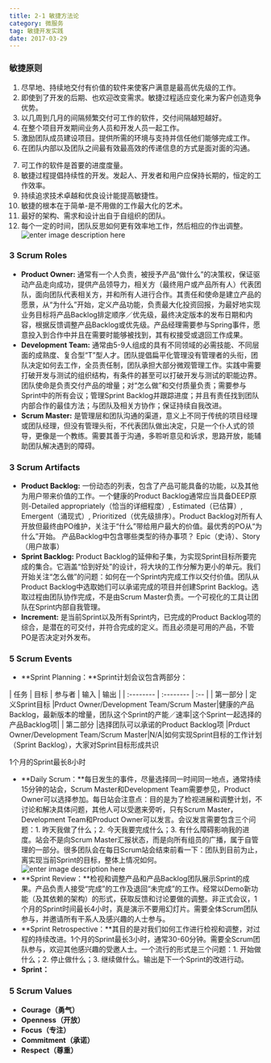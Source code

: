 ```yaml
---
title: 2-1 敏捷方法论
category: 微服务
tag: 敏捷开发实践
date: 2017-03-29
---
```

### 敏捷原则
1. 尽早地、持续地交付有价值的软件来使客户满意是最高优先级的工作。
2. 即使到了开发的后期、也欢迎改变需求。敏捷过程适应变化来为客户创造竞争优势。
3. 以几周到几月的间隔频繁交付可工作的软件，交付间隔越短越好。
4. 在整个项目开发期间业务人员和开发人员一起工作。
5. 激励团队成员建设项目。提供所需的环境与支持并信任他们能够完成工作。
6. 在团队内部以及团队之间最有效最高效的传递信息的方式是面对面的沟通。
<!--more-->
7. 可工作的软件是首要的进度度量。
8. 敏捷过程提倡持续性的开发。发起人、开发者和用户应保持长期的，恒定的工作效率。
9. 持续追求技术卓越和优良设计能提高敏捷性。
10. 敏捷的根本在于简单-是不用做的工作最大化的艺术。
11. 最好的架构、需求和设计出自于自组织的团队。
12. 每个一定的时间，团队反思如何更有效率地工作，然后相应的作出调整。
![enter image description here](https://shushiinfo-1251883896.cos.ap-beijing.myqcloud.com/hexo-blog/images/scrum.png)
### 3 Scrum Roles
- **Product Owner:** 通常有一个人负责，被授予产品“做什么”的决策权，保证驱动产品走向成功，提供产品领导力，相关方（最终用户或产品所有人）代表团队，面向团队代表相关方，并和所有人进行合作。其责任和使命是建立产品的愿景，从“为什么”开始，定义产品功能，负责最大化投资回报，为最好地实现业务目标将产品Backlog排定顺序／优先级，最终决定版本的发布日期和内容，根据反馈调整产品Backlog或优先级。产品经理需要参与Spring事件，愿意投入到合作中并且在需要时能够被找到，其有权接受或退回工作成果。
- **Development Team:** 通常由5-9人组成的具有不同领域的必需技能、不同层面的成熟度、复合型“T”型人才。团队提倡扁平化管理没有管理者的头衔，团队决定如何去工作，全员责任制，团队承担大部分微观管理工作。实践中需要打破开发与测试的组织结构，有条件的甚至可以打破开发与测试的职能边界。团队使命是负责交付产品的增量；对“怎么做”和交付质量负责；需要参与Sprint中的所有会议；管理Sprint Backlog并跟踪进度；并且有责任找到团队内部合作的最佳方法；与团队及相关方协作；保证持续自我改进。
- **Scrum Master:** 是管理层和团队沟通的渠道，意义上不同于传统的项目经理或团队经理，但没有管理头衔，不代表团队做出决定，只是一个仆人式的领导，更像是一个教练。需要其善于沟通，多聆听意见和诉求，思路开放，能辅助团队解决遇到的障碍。
### 3 Scrum Artifacts
- **Product Backlog:** 一份动态的列表，包含了产品可能具备的功能，以及其他为用户带来价值的工作。一个健康的Product Backlog通常应当具备DEEP原则-Detailed appropriately（恰当的详细程度）, Estimated（已估算）, Emergent（涌现式）, Prioritized（优先级排序）。Product Backlog对所有人开放但最终由PO维护，关注于“什么”带给用户最大的价值。最优秀的PO从“为什么”开始。
产品Backlog中包含哪些类型的待办事项？
Epic（史诗）、Story（用户故事）
- **Sprint Backlog:** Product Backlog的延伸和子集，为实现Sprint目标所要完成的集合。它涵盖“恰到好处”的设计，将大块的工作分解为更小的单元。我们开始关注“怎么做”的问题：如何在一个Sprint内完成工作以交付价值。团队从Product Backlog中选取她们可以承诺完成的项目并创建Sprint Backlog。选取过程由团队协作完成，不是由Scrum Master负责。一个可视化的工具让团队在Sprint内部自我管理。
- **Increment:** 是当前Sprint以及所有Sprint内，已完成的Product Backlog项的综合，是潜在的可交付，并符合完成的定义。而且必须是可用的产品，不管PO是否决定对外发布。
### 5 Scrum Events
- **Sprint Planning：**Sprint计划会议包含两部分：

| 任务      |    目标 | 参与者  | 输入 | 输出  |
| :-------- | :-------- | :-- |
| 第一部分  | 定义Sprint目标 |Prduct Owner/Development Team/Scrum Master|健康的产品Backlog，最新版本的增量，团队这个Sprint的产能／速率|这个Sprint一起选择的产品Backlog项|
| 第二部分  |选择团队可以承诺的Product Backlog项 |Prduct Owner/Development Team/Scrum Master|N/A|如何实现Sprint目标的工作计划（Sprint Backlog），大家对Sprint目标形成共识

1个月的Sprint最长8小时
- **Daily Scrum：**每日发生的事件，尽量选择同一时间同一地点，通常持续15分钟的站会，Scrum Master和Development Team需要参见，Product Owner可以选择参加。每日站会注意点：目的是为了检视进展和调整计划，不讨论和解决具体问题，其他人可以受邀来旁听，只有Scrum Master，Development Team和Product Owner可以发言。会议发言需要包含三个问题：1. 昨天我做了什么；2. 今天我要完成什么；3. 有什么障碍影响我的进度。站会不是向Scrum Master汇报状态，而是向所有组员的广播，属于自管理的一部分。很多团队会在每日Scrum站会结束前看一下：团队到目前为止，离实现当前Sprint的目标，整体上情况如何。
![enter image description here](https://shushiinfo-1251883896.cos.ap-beijing.myqcloud.com/hexo-blog/images/standup.png)
- **Sprint Review：**检视和调整产品和产品Backlog团队展示Sprint的成果。产品负责人接受“完成”的工作及退回“未完成”的工作。经常以Demo新功能（及其依赖的架构）的形式，获取反馈和讨论要做的调整。非正式会议，1个月的Sprint时间最长4小时，真是演示不要用幻灯片。需要全体Scrum团队参与，并邀请所有干系人及感兴趣的人士参与。
- **Sprint Retrospective：**其目的是对我们如何工作进行检视和调整，对过程的持续改进。1个月的Sprint最长3小时，通常30-60分钟。需要全Scrum团队参与，欢迎其他感兴趣的受邀人士。一个流行的形式是三个问题：1. 开始做什么；2. 停止做什么；3. 继续做什么。输出是下一个Sprint的改进行动。
- **Sprint：**
### 5 Scrum Values
- **Courage（勇气）**
- **Openness（开放）**
- **Focus（专注）**
- **Commitment（承诺）**
- **Respect（尊重）**
